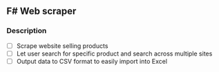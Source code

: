 ﻿## F# Web scraper 

### Description

 - [ ] Scrape website selling products 
 - [ ] Let user search for specific product and search across multiple sites
 - [ ] Output data to CSV format to easily import into Excel